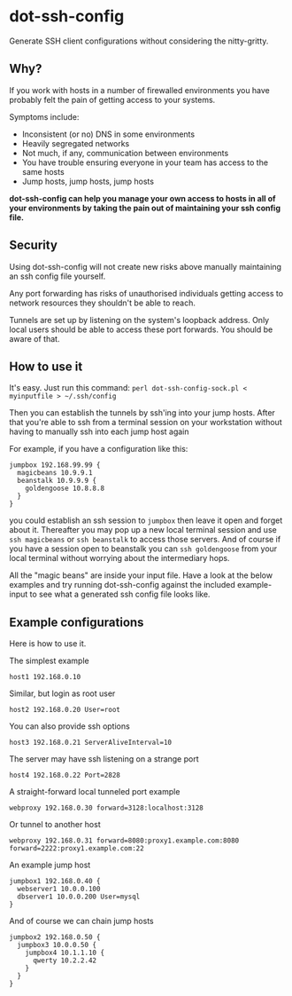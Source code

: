 dot-ssh-config
==============

Generate SSH client configurations without considering the nitty-gritty.

Why?
----

If you work with hosts in a number of firewalled environments you have
probably felt the pain of getting access to your systems.

Symptoms include:
* Inconsistent (or no) DNS in some environments
* Heavily segregated networks
* Not much, if any, communication between environments
* You have trouble ensuring everyone in your team has access to the same hosts
* Jump hosts, jump hosts, jump hosts

**dot-ssh-config can help you manage your own access to hosts in all of
your environments by taking the pain out of maintaining your ssh config
file.**

Security
--------

Using dot-ssh-config will not create new risks above manually maintaining an
ssh config file yourself.

Any port forwarding has risks of unauthorised individuals getting access
to network resources they shouldn't be able to reach.

Tunnels are set up by listening on the system's loopback address. Only
local users should be able to access these port forwards.
You should be aware of that.

How to use it
-------------

It's easy. Just run this command: `perl dot-ssh-config-sock.pl < myinputfile > ~/.ssh/config`

Then you can establish the tunnels by ssh'ing into your jump hosts.
After that you're able to ssh from a terminal session on your
workstation without having to manually ssh into each jump host again

For example, if you have a configuration like this:

    jumpbox 192.168.99.99 {
      magicbeans 10.9.9.1
      beanstalk 10.9.9.9 {
        goldengoose 10.8.8.8
      }
    }

you could establish an ssh session to `jumpbox` then leave it open and
forget about it. Thereafter you may pop up a new local terminal session
and use `ssh magicbeans` or `ssh beanstalk` to access those servers. And
of course if you have a session open to beanstalk you can `ssh
goldengoose` from your local terminal without worrying about the
intermediary hops.

All the "magic beans" are inside your input file. Have a look at the below
examples and try running dot-ssh-config against the included example-input
to see what a generated ssh config file looks like.

Example configurations
----------------------

Here is how to use it.

The simplest example

    host1 192.168.0.10

Similar, but login as root user

    host2 192.168.0.20 User=root
    
You can also provide ssh options

    host3 192.168.0.21 ServerAliveInterval=10
    
The server may have ssh listening on a strange port

    host4 192.168.0.22 Port=2828
    
A straight-forward local tunneled port example

    webproxy 192.168.0.30 forward=3128:localhost:3128
    
Or tunnel to another host

    webproxy 192.168.0.31 forward=8080:proxy1.example.com:8080 forward=2222:proxy1.example.com:22
    
An example jump host

    jumpbox1 192.168.0.40 {
      webserver1 10.0.0.100
      dbserver1 10.0.0.200 User=mysql
    }
    
And of course we can chain jump hosts

    jumpbox2 192.168.0.50 {
      jumpbox3 10.0.0.50 {
        jumpbox4 10.1.1.10 {
          qwerty 10.2.2.42
        }
      }
    }
